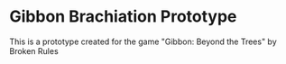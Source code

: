 # Gibbon Brachiation Prototype

This is a prototype created for the game "Gibbon: Beyond the Trees" by Broken Rules
